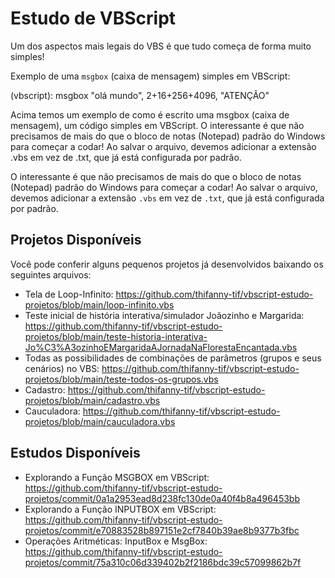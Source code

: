 # Estudo de VBScript

Um dos aspectos mais legais do VBS é que tudo começa de forma muito simples!

Exemplo de uma `msgbox` (caixa de mensagem) simples em VBScript:

(vbscript):
msgbox "olá mundo", 2+16+256+4096, "ATENÇÃO"


Acima temos um exemplo de como é escrito uma msgbox (caixa de mensagem), um código simples em VBScript.
O interessante é que não precisamos de mais do que o bloco de notas (Notepad) padrão do Windows para começar a codar!
Ao salvar o arquivo, devemos adicionar a extensão .vbs em vez de .txt, que já está configurada por padrão.

O interessante é que não precisamos de mais do que o bloco de notas (Notepad) padrão do Windows para começar a codar! Ao salvar o arquivo, devemos adicionar a extensão `.vbs` em vez de `.txt`, que já está configurada por padrão.

## Projetos Disponíveis

Você pode conferir alguns pequenos projetos já desenvolvidos baixando os seguintes arquivos:

- Tela de Loop-Infinito:
  https://github.com/thifanny-tif/vbscript-estudo-projetos/blob/main/loop-infinito.vbs
- Teste inicial de história interativa/simulador Joãozinho e Margarida:
  https://github.com/thifanny-tif/vbscript-estudo-projetos/blob/main/teste-historia-interativa-Jo%C3%A3ozinhoEMargaridaAJornadaNaFlorestaEncantada.vbs
- Todas as possibilidades de combinações de parâmetros (grupos e seus cenários) no VBS:
  https://github.com/thifanny-tif/vbscript-estudo-projetos/blob/main/teste-todos-os-grupos.vbs
- Cadastro:
  https://github.com/thifanny-tif/vbscript-estudo-projetos/blob/main/cadastro.vbs
- Cauculadora:
  https://github.com/thifanny-tif/vbscript-estudo-projetos/blob/main/cauculadora.vbs

## Estudos Disponíveis
- Explorando a Função MSGBOX em VBScript:
  https://github.com/thifanny-tif/vbscript-estudo-projetos/commit/0a1a2953ead8d238fc130de0a40f4b8a496453bb
- Explorando a Função INPUTBOX em VBScript:
  https://github.com/thifanny-tif/vbscript-estudo-projetos/commit/e70883528b897151e2cf7840b39ae8b9377b3fbc
- Operações Aritméticas: InputBox e MsgBox:
  https://github.com/thifanny-tif/vbscript-estudo-projetos/commit/75a310c06d339402b2f2186bdc39c57099862b7f




